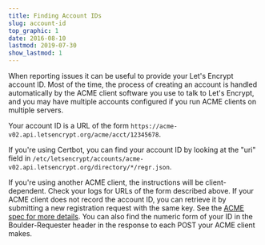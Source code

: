 ```yaml
---
title: Finding Account IDs
slug: account-id
top_graphic: 1
date: 2016-08-10
lastmod: 2019-07-30
show_lastmod: 1
---
```



When reporting issues it can be useful to provide your Let's Encrypt account ID.
Most of the time, the process of creating an account is handled automatically by
the ACME client software you use to talk to Let's Encrypt, and you may have
multiple accounts configured if you run ACME clients on multiple servers.

Your account ID is a URL of the form
`https://acme-v02.api.letsencrypt.org/acme/acct/12345678`.

If you're using Certbot, you can find your account ID by looking at the "uri"
field in
`/etc/letsencrypt/accounts/acme-v02.api.letsencrypt.org/directory/*/regr.json`.

If you're using another ACME client, the instructions will be client-dependent.
Check your logs for URLs of the form described above. If your ACME client does
not record the account ID, you can retrieve it by submitting a new registration
request with the same key. See the [ACME spec for more
details](https://tools.ietf.org/html/rfc8555#section-7.3).
You can also find the numeric form of your ID in the Boulder-Requester header in
the response to each POST your ACME client makes.
